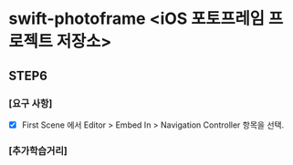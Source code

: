 # swift-photoframe <iOS 포토프레임 프로젝트 저장소> 

## STEP6 

### [요구 사항]
- [X] First Scene 에서  Editor > Embed In > Navigation Controller 항목을 선택. 


### [추가학습거리]


